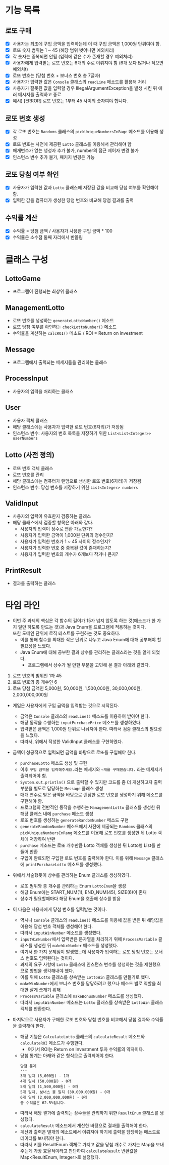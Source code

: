 # 기능 목록

## 로또 구매
- [x] 사용자는 최초에 구입 금액을 입력하는데 이 때 구입 금액은 1,000원 단위여야 함.
- [x] 로또 숫자 범위는 1 ~ 45 (해당 범위 벗어나면 예외처리)
- [x] 각 숫자는 중복되면 안됨 (입력에 같은 수가 존재할 경우 예외처리)
- [x] 사용자에게 입력받는 로또 번호는 6개의 수로 이뤄져야 함 (6개 보다 많거나 적으면 예외처t)
- [x] 로또 번호는 (당첨 번호 + 보너스 번호 총 7글자)
- [x] 사용자가 입력한 값은 `Console` 클래스의 `readLine` 메소드를 활용해 처리
- [x] 사용자가 잘못된 값을 입력할 경우 IllegalArgumentException을 발생 시킨 뒤 에러 메시지를 출력하고 종료
- [x] 예시) [ERROR] 로또 번호는 1부터 45 사이의 숫자여야 합니다.

## 로또 번호 생성
- [x] 각 로또 번호는 `Randoms` 클래스의 `pickUniqueNumbersInRage` 메소드를 이용해 생성
- [x] 로또 번호는 사전에 제공된 `Lotto` 클래스를 이용해서 관리해야 함
- [x] 매개변수가 없는 생성자 추가 불가, number의 접근 제어자 변경 불가
- [x] 인스턴스 변수 추가 불가, 패키지 변경은 가능

## 로또 당첨 여부 확인
- [x] 사용자가 입력한 값과 `Lotto` 클래스에 저장된 값을 비교해 당첨 여부를 확인해야 함.
- [x] 입력한 값을 컴퓨터가 생성한 당첨 번호와 비교해 당첨 결과를 출력

## 수익률 계산
- [x] 수익률 = 당첨 금액 / 사용자가 사용한 구입 금액 * 100
- [x] 수익률은 소수점 둘째 자리에서 반올림

# 클래스 구성

## LottoGame
- 프로그램이 진행되는 최상위 클래스

## ManagementLotto
- 로또 번호를 생성하는 `generateLottoNumber()` 메소드
- 로또 당첨 여부를 확인하는 `checkLottoNumber()` 메소드
- 수익률을 계산하는 `calcROI()` 메소드 / ROI = Return on investment

## Message
- 프로그램에서 출력되는 메세지들을 관리하는 클래스

## ProcessInput
- 사용자의 입력을 처리하는 클래스

## User
- 사용자 객체 클래스
- 해당 클래스에는 사용자가 입력한 로또 번호(6자리)가 저장됨
- 인스턴스 변수: 사용자의 번호 목록을 저장하기 위한 `List<List<Integer>> userNumbers`

## Lotto (사전 정의)
- 로또 번호 객체 클래스
- 로또 번호를 관리
- 해당 클래스에는 컴퓨터가 랜덤으로 생성한 로또 번호(6자리)가 저장됨
- 인스턴스 변수: 당첨 번호를 저장하기 위한 `List<Integer> numbers`

## ValidInput
- 사용자의 입력이 유효한지 검증하는 클래스
- 해당 클래스에서 검증할 항목은 아래와 같다.
  - 사용자의 입력이 정수로 변환 가능한가?
  - 사용자가 입력한 금액이 1,000원 단위의 정수인지?
  - 사용자가 입력한 번호가 1 ~ 45 사이의 정수인지?
  - 사용자가 입력한 번호 중 중복된 값이 존재하는지?
  - 사용자가 입력한 번호의 개수가 6개보다 작거나 큰지?

## PrintResult
- 결과를 출력하는 클래스

# 타임 라인
- 이번 주 과제의 핵심은 각 함수의 길이가 15가 넘지 않도록 하는 것(메소드가 한 가지 일만 하도록 만드는 것)과 Java Enum을 프로그램에 적용하는 것이다.  
또한 도메인 단위에 로직 테스트를 구현하는 것도 중요하다.
  - 이를 통해 함수를 최대한 작은 단위로 나누고 Java Enum에 대해 공부해야 할 필요성을 느꼈다.
  - Java Enum에 대해 공부한 결과 상수를 관리하는 클래스라는 것을 알게 되었다.
    - 프로그램에서 상수가 될 만한 부분을 고민해 본 결과 아래와 같았다.
1. 로또 번호의 범위인 1과 45
2. 로또 번호의 총 개수인 6
3. 로또 당첨 금액인 5,000원, 50,000원, 1,500,000원, 30,000,000원, 2,000,000,000원

- 게임은 사용자에게 구입 금액을 입력받는 것으로 시작된다.
  - 금액은 `Console` 클래스의 `readLine()` 메소드를 이용하여 받아야 한다.
  - 해당 동작을 수행하는 `inputPurchasePrice` 메소드를 생성하였다.
  - 입력받은 금액은 1,000원 단위로 나눠져야 한다. 따라서 검증 클래스의 필요성을 느꼈다.
  - 따라서, 위에서 작성한 ValidInput 클래스를 구현하였다.


- 금액이 성공적으로 입력되면 금액을 바탕으로 로또를 구입해야 한다.
  - `purchaseLotto` 메소드 생성 및 구현
  - 이후 `구입 금액을 입력해주세요.`라는 메세지와 `~개를 구매했습니다.` 라는 메세지가 출력되어야 함.
  - `System.out.println()` 으로 출력할 수 있지만 코드를 좀 더 개선하고자 출력 부분을 별도로 담당하는 `Message` 클래스 생성
  - 매개 변수로 받은 금액을 바탕으로 랜덤한 로또 번호를 생성하기 위해 메소드를 구현해야 함.
  - 프로그램의 전반적인 동작을 수행하는 `ManagementLotto` 클래스를 생성한 뒤 해당 클래스 내에 `purchase` 메소드 생성
  - 로또 번호를 생성하는 `generateRandomNumber` 메소드 구현
  - `generateRandomNumber` 메소드에서 사전에 제공되는 `Randoms` 클래스의 `pickUniqueNumbersInRang` 메소드를 이용해
  로또 번호를 생성한 뒤 Lotto 객체에 저장하여 반환
  - `purchase` 메소드는 로또 개수만큼 Lotto 객체를 생성한 뒤 Lotto형 List를 만들어 반환
  - 구입이 완료되면 구입한 로또 번호를 출력해야 한다. 이를 위해 `Message` 클래스에 `printPurchaseLotto` 메소드를 생성했다.


- 위에서 서술했듯이 상수를 관리하는 Enum 클래스를 생성하였다.
  - 로또 범위와 총 개수를 관리하는 Enum `LottoEnum`을 생성
  - 해당 Enum에는 START_NUM(1), END_NUM(45), SIZE(6)이 존재
  - 상수가 필요할때마다 해당 Enum을 호출해 상수를 받음


- 이 다음은 사용자에게 당첨 번호를 입력받는 것이다.
  - 역시나 `Console` 클래스의 `readLine()` 메소드를 이용해 값을 받은 뒤 해당값을 이용해 당첨 번호 객체를 생성해야 한다.
  - 따라서 `inputWinNumber` 메소드를 생성했다.
  - `inputWinNumber`에서 입력받은 문자열을 처리하기 위해 `ProcessVariable` 클래스를 생성한 뒤 `makeWinNumber` 메소드를 생성했다.
  - 여기서 한 가지 문제점이 발생했는데 사용자가 입력하는 로또 당첨 번호는 보너스 번호도 입력된다는 것이다.
  - 과제의 요구 사항에 `Lotto` 클래스에 인스턴스 변수를 생성하는 것을 제한했으므로 방법을 생각해내야 했다.
  - 이를 위해 `Lotto` 클래스를 상속받는 `LottoWin` 클래스를 만들기로 했다.
  - `makeWinNumber`에서 보너스 번호를 담당하려고 했으나 메소드 별로 역할을 최대한 잘게 쪼개기 위해
  - `ProcessVariable` 클래스에 `makeBonusNumber` 메소드를 생성했다.
  - 따라서 `inputWinNumber` 메소드는 `Lotto` 클래스를 상속받은 `LottoWin` 클래스 객체를 반환한다.

- 마지막으로 사용자가 구매한 로또 번호와 당첨 번호를 비교해서 당첨 결과와 수익률을 출력해야 한다.
  - 해당 기능은 `CalculateLotto` 클래스의 `calculateResult` 메소드와 `calculateROI` 메소드가 수행한다.
    - 여기서 ROI는 Return on Investment 투자 수익률의 약자이다.
  - 당첨 통계는 아래와 같은 형식으로 출력되어야 한다.
    ```
    당첨 통계
    ---
    3개 일치 (5,000원) - 1개
    4개 일치 (50,000원) - 0개
    5개 일치 (1,500,000원) - 0개
    5개 일치, 보너스 볼 일치 (30,000,000원) - 0개
    6개 일치 (2,000,000,000원) - 0개
    총 수익률은 62.5%입니다.
    ```
  - 따라서 해당 결과에 출력되는 상수들을 관리하기 위한 `ResultEnum` 클래스를 생성했다.
  - `calculateResult` 메소드에서 계산한 바탕으로 결과를 출력해야 한다.
  - 계산과 출력은 별개의 메소드에서 이뤄져야 하기에 출력을 담당하는 메소드로 데이터를 보내줘야 한다.
  - 따라서 키를 ResultEnum 객체로 가지고 값을 당첨 개수로 가지는 Map을 보내주는게 가장 효율적이라고 판단하여 `calculateResult` 반환값을 
  Map<ResultEnum, Integer>로 설정했다.